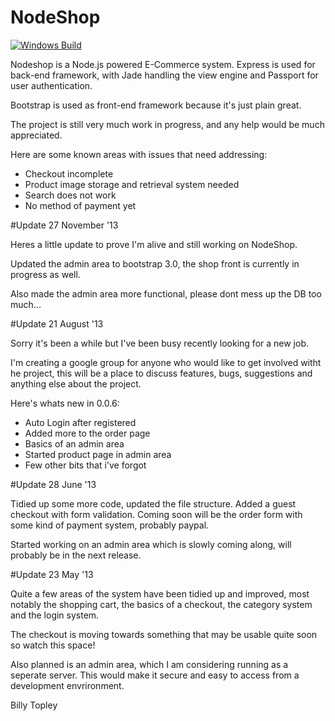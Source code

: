 # NodeShop


[![Windows Build][appveyor-image]][appveyor-url]

Nodeshop is a Node.js powered E-Commerce system. Express is used for back-end framework, with Jade handling the view engine and Passport for user authentication. 

Bootstrap is used as front-end framework because it's just plain great.

The project is still very much work in progress, and any help would be much appreciated.

Here are some known areas with issues that need addressing:

  * Checkout incomplete
  * Product image storage and retrieval system needed
  * Search does not work
  * No method of payment yet

#Update 27 November '13

Heres a little update to prove I'm alive and still working on NodeShop.

Updated the admin area to bootstrap 3.0, the shop front is currently in progress as well.

Also made the admin area more functional, please dont mess up the DB too much...
  

#Update 21 August '13

Sorry it's been a while but I've been busy recently looking for a new job. 

I'm creating a google group for anyone who would like to get involved witht he project, this will be a place to discuss features, bugs, suggestions and anything else about the project.

Here's whats new in 0.0.6:

  * Auto Login after registered
  * Added more to the order page
  * Basics of an admin area
  * Started product page in admin area
  * Few other bits that i've forgot

#Update 28 June '13

Tidied up some more code, updated the file structure. Added a guest checkout with form validation. Coming soon will be the order form with some kind of payment system, probably paypal.

Started working on an admin area which is slowly coming along, will probably be in the next release.

#Update 23 May '13

Quite a few areas of the system have been tidied up and improved, most notably the shopping cart, the basics of a checkout, the category system and the login system. 

The checkout is moving towards something that may be usable quite soon so watch this space! 

Also planned is an admin area, which I am considering running as a seperate server. This would make it secure and easy to access from a development envrironment.

Billy Topley

[appveyor-image]: https://img.shields.io/appveyor/ci/richard-martens/nodeshop/master.svg?label=windows
[appveyor-url]: https://ci.appveyor.com/project/richard-martens/nodeshop